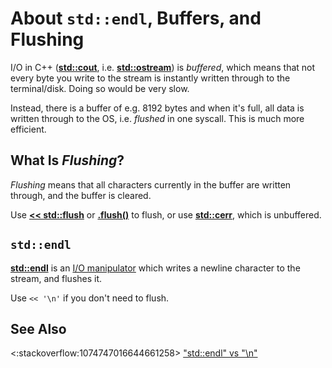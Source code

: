 # About `std::endl`, Buffers, and Flushing

I/O in C++
(**[std::cout](https://en.cppreference.com/w/cpp/io/cout)**, i.e.
**[std::ostream](https://en.cppreference.com/w/cpp/io/basic_ostream)**)
is *buffered*, which means that not every byte you write to the stream is
instantly written through to the terminal/disk.
Doing so would be very slow.

Instead, there is a buffer of e.g. 8192 bytes and when it's full,
all data is written through to the OS, i.e. *flushed* in one syscall.
This is much more efficient.

<!-- inline -->
## What Is *Flushing*?
*Flushing* means that all characters currently in the buffer are written through,
and the buffer is cleared.

Use **[<< std::flush](https://en.cppreference.com/w/cpp/io/manip/flush)**
or **[.flush()](https://en.cppreference.com/w/cpp/io/basic_ostream/flush)**
to flush, or use
**[std::cerr](https://en.cppreference.com/w/cpp/io/cerr)**, which is unbuffered.

<!-- inline -->
## `std::endl`
**[std::endl](https://en.cppreference.com/w/cpp/io/manip/endl)**
is an
[I/O manipulator](https://en.cppreference.com/w/cpp/io/manip) which writes a
newline character to the stream, and flushes it.

Use `<< '\n'` if you don't need to flush.

## See Also
<:stackoverflow:1074747016644661258>
["std::endl" vs "\n"](https://stackoverflow.com/q/213907/5740428)
